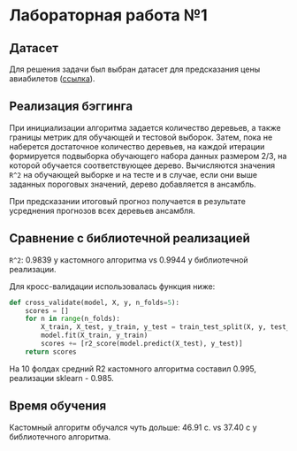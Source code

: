 # Лабораторная работа №1

## Датасет

Для решения задачи был выбран датасет для предсказания цены авиабилетов ([ссылка](https://www.kaggle.com/datasets/shubhambathwal/flight-price-prediction)).

## Реализация бэггинга
При инициализации алгоритма задается количество деревьев, а также границы метрик для обучающей и тестовой выборок. Затем, пока не наберется достаточное количество деревьев, на каждой итерации формируется подвыборка обучающего набора данных размером 2/3, на которой обучается соответствующее дерево. Вычисляются значения `R^2` на обучающей выборке и на тесте и в случае, если они выше заданных пороговых значений, дерево добавляется в ансамбль. 

При предсказании итоговый прогноз получается в результате усреднения прогнозов всех деревьев ансамбля.

## Сравнение с библиотечной реализацией 
`R^2`: 0.9839 у кастомного алгоритма vs 0.9944 у библиотечной реализации.

Для кросс-валидации использовалась функция ниже:
```python
def cross_validate(model, X, y, n_folds=5):
    scores = []
    for n in range(n_folds):
        X_train, X_test, y_train, y_test = train_test_split(X, y, test_size=0.2)
        model.fit(X_train, y_train)
        scores += [r2_score(model.predict(X_test), y_test)]
    return scores
```
На 10 фолдах средний R2 кастомного алгоритма составил 0.995, реализации sklearn - 0.985.

## Время обучения
Кастомный алгоритм обучался чуть дольше: 46.91 с. vs 37.40 с у библиотечного алгоритма.
